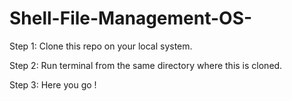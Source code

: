 # Shell-File-Management-OS-

Step 1: Clone this repo on your local system.

Step 2: Run terminal from the same directory where this is cloned.

Step 3: Here you go !
